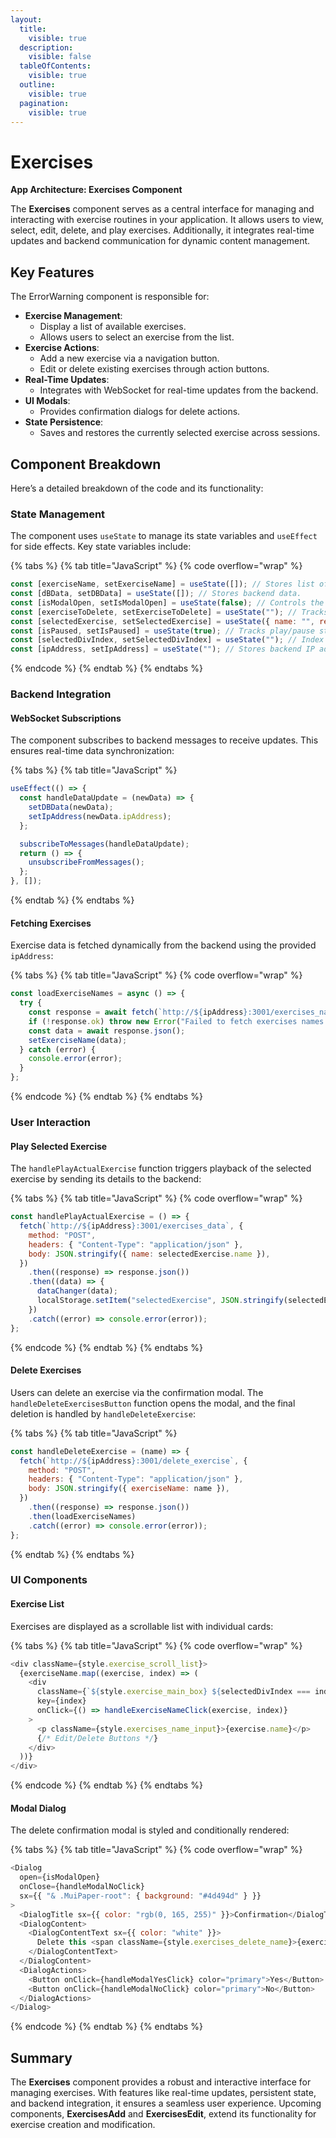 ```yaml
---
layout:
  title:
    visible: true
  description:
    visible: false
  tableOfContents:
    visible: true
  outline:
    visible: true
  pagination:
    visible: true
---
```


# Exercises

**App Architecture: Exercises Component**

The **Exercises** component serves as a central interface for managing and interacting with exercise routines in your application. It allows users to view, select, edit, delete, and play exercises. Additionally, it integrates real-time updates and backend communication for dynamic content management.

## Key Features

The ErrorWarning component is responsible for:

* **Exercise Management**:
  * Display a list of available exercises.
  * Allows users to select an exercise from the list.
* **Exercise Actions**:
  * Add a new exercise via a navigation button.
  * Edit or delete existing exercises through action buttons.
* **Real-Time Updates**:
  * Integrates with WebSocket for real-time updates from the backend.
* **UI Modals**:
  * Provides confirmation dialogs for delete actions.
* **State Persistence**:
  * Saves and restores the currently selected exercise across sessions.

## **Component Breakdown**

Here’s a detailed breakdown of the code and its functionality:

### **State Management**

The component uses `useState` to manage its state variables and `useEffect` for side effects. Key state variables include:

{% tabs %}
{% tab title="JavaScript" %}
{% code overflow="wrap" %}
```javascript
const [exerciseName, setExerciseName] = useState([]); // Stores list of exercises.
const [dBData, setDBData] = useState([]); // Stores backend data.
const [isModalOpen, setIsModalOpen] = useState(false); // Controls the visibility of the delete modal.
const [exerciseToDelete, setExerciseToDelete] = useState(""); // Tracks the exercise marked for deletion.
const [selectedExercise, setSelectedExercise] = useState({ name: "", rep: 0 }); // Currently selected exercise.
const [isPaused, setIsPaused] = useState(true); // Tracks play/pause state.
const [selectedDivIndex, setSelectedDivIndex] = useState(""); // Index of the selected exercise in the UI.
const [ipAddress, setIpAddress] = useState(""); // Stores backend IP address for API calls.
```
{% endcode %}
{% endtab %}
{% endtabs %}

### Backend Integration

#### WebSocket Subscriptions

The component subscribes to backend messages to receive updates. This ensures real-time data synchronization:

{% tabs %}
{% tab title="JavaScript" %}
```javascript
useEffect(() => {
  const handleDataUpdate = (newData) => {
    setDBData(newData);
    setIpAddress(newData.ipAddress);
  };

  subscribeToMessages(handleDataUpdate);
  return () => {
    unsubscribeFromMessages();
  };
}, []);
```
{% endtab %}
{% endtabs %}

#### Fetching Exercises

Exercise data is fetched dynamically from the backend using the provided `ipAddress`:

{% tabs %}
{% tab title="JavaScript" %}
{% code overflow="wrap" %}
```javascript
const loadExerciseNames = async () => {
  try {
    const response = await fetch(`http://${ipAddress}:3001/exercises_names`);
    if (!response.ok) throw new Error("Failed to fetch exercises names.");
    const data = await response.json();
    setExerciseName(data);
  } catch (error) {
    console.error(error);
  }
};
```
{% endcode %}
{% endtab %}
{% endtabs %}

### User Interaction

#### Play Selected Exercise

The `handlePlayActualExercise` function triggers playback of the selected exercise by sending its details to the backend:

{% tabs %}
{% tab title="JavaScript" %}
{% code overflow="wrap" %}
```javascript
const handlePlayActualExercise = () => {
  fetch(`http://${ipAddress}:3001/exercises_data`, {
    method: "POST",
    headers: { "Content-Type": "application/json" },
    body: JSON.stringify({ name: selectedExercise.name }),
  })
    .then((response) => response.json())
    .then((data) => {
      dataChanger(data);
      localStorage.setItem("selectedExercise", JSON.stringify(selectedExercise));
    })
    .catch((error) => console.error(error));
};
```
{% endcode %}
{% endtab %}
{% endtabs %}

#### Delete Exercises

Users can delete an exercise via the confirmation modal. The `handleDeleteExercisesButton` function opens the modal, and the final deletion is handled by `handleDeleteExercise`:

{% tabs %}
{% tab title="JavaScript" %}
```javascript
const handleDeleteExercise = (name) => {
  fetch(`http://${ipAddress}:3001/delete_exercise`, {
    method: "POST",
    headers: { "Content-Type": "application/json" },
    body: JSON.stringify({ exerciseName: name }),
  })
    .then((response) => response.json())
    .then(loadExerciseNames)
    .catch((error) => console.error(error));
};
```
{% endtab %}
{% endtabs %}

### UI Components

#### Exercise List

Exercises are displayed as a scrollable list with individual cards:

{% tabs %}
{% tab title="JavaScript" %}
{% code overflow="wrap" %}
```javascript
<div className={style.exercise_scroll_list}>
  {exerciseName.map((exercise, index) => (
    <div
      className={`${style.exercise_main_box} ${selectedDivIndex === index ? style.selected_div : ""}`}
      key={index}
      onClick={() => handleExerciseNameClick(exercise, index)}
    >
      <p className={style.exercises_name_input}>{exercise.name}</p>
      {/* Edit/Delete Buttons */}
    </div>
  ))}
</div>
```
{% endcode %}
{% endtab %}
{% endtabs %}

#### Modal Dialog

The delete confirmation modal is styled and conditionally rendered:

{% tabs %}
{% tab title="JavaScript" %}
{% code overflow="wrap" %}
```javascript
<Dialog
  open={isModalOpen}
  onClose={handleModalNoClick}
  sx={{ "& .MuiPaper-root": { background: "#4d494d" } }}
>
  <DialogTitle sx={{ color: "rgb(0, 165, 255)" }}>Confirmation</DialogTitle>
  <DialogContent>
    <DialogContentText sx={{ color: "white" }}>
      Delete this <span className={style.exercises_delete_name}>{exerciseToDelete}</span> exercise?
    </DialogContentText>
  </DialogContent>
  <DialogActions>
    <Button onClick={handleModalYesClick} color="primary">Yes</Button>
    <Button onClick={handleModalNoClick} color="primary">No</Button>
  </DialogActions>
</Dialog>
```
{% endcode %}
{% endtab %}
{% endtabs %}

## Summary

The **Exercises** component provides a robust and interactive interface for managing exercises. With features like real-time updates, persistent state, and backend integration, it ensures a seamless user experience. Upcoming components, **ExercisesAdd** and **ExercisesEdit**, extend its functionality for exercise creation and modification.

